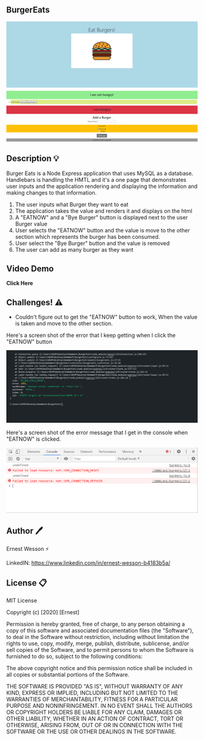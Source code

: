 ## BurgerEats

![HomePage](./public/burgerEatshome.png)


## Description :bulb:

Burger Eats is a Node Express application that uses MySQL as a database. Handlebars is handling the HMTL and it's a one page that demonstrates user inputs and the application rendering and displaying the information and making changes to that information. 

1. The user inputs what Burger they want to eat
2. The application takes the value and renders it and displays on the html
3. A "EATNOW" and a "Bye Burger" button is displayed next to the user Burger value
4. User selects the "EATNOW" button and the value is move to the other section which represents the burger has been consumed.
5. User select the "Bye Burger" button and the value is removed
6. The user can add as many burger as they want


## Video Demo

**Click Here** []()

## Challenges! :warning:

- Couldn't figure out to get the "EATNOW" button to work, When the value is taken and move to the other section.

Here's a screen shot of the error that I keep getting when I click the "EATNOW" button

![Terminal Error Message](./public/updateErrorBurger.png)


Here's a screen shot of the error message that I get in the console when "EATNOW" is clicked.

![Console Error Message](./public/consoleErrorBurger.png)


## Author :pen:

Ernest Wesson :zap:

LinkedIN: https://www.linkedin.com/in/ernest-wesson-b4183b5a/



## License :clipboard:


MIT License

Copyright (c) [2020] [Ernest]

Permission is hereby granted, free of charge, to any person obtaining a copy
of this software and associated documentation files (the "Software"), to deal
in the Software without restriction, including without limitation the rights
to use, copy, modify, merge, publish, distribute, sublicense, and/or sell
copies of the Software, and to permit persons to whom the Software is
furnished to do so, subject to the following conditions:

The above copyright notice and this permission notice shall be included in all
copies or substantial portions of the Software.

THE SOFTWARE IS PROVIDED "AS IS", WITHOUT WARRANTY OF ANY KIND, EXPRESS OR
IMPLIED, INCLUDING BUT NOT LIMITED TO THE WARRANTIES OF MERCHANTABILITY,
FITNESS FOR A PARTICULAR PURPOSE AND NONINFRINGEMENT. IN NO EVENT SHALL THE
AUTHORS OR COPYRIGHT HOLDERS BE LIABLE FOR ANY CLAIM, DAMAGES OR OTHER
LIABILITY, WHETHER IN AN ACTION OF CONTRACT, TORT OR OTHERWISE, ARISING FROM,
OUT OF OR IN CONNECTION WITH THE SOFTWARE OR THE USE OR OTHER DEALINGS IN THE
SOFTWARE.

